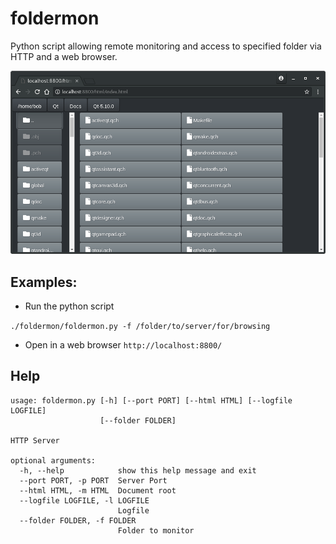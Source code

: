 # foldermon

Python script allowing remote monitoring and access to specified folder via HTTP and a web browser.

![Screen Shot](https://raw.githubusercontent.com/wheresjames/foldermon/master/img/ss-filemon-md.png)


## Examples:

* Run the python script

`./foldermon/foldermon.py -f /folder/to/server/for/browsing`

* Open in a web browser `http://localhost:8800/`


## Help

```
usage: foldermon.py [-h] [--port PORT] [--html HTML] [--logfile LOGFILE]
                    [--folder FOLDER]

HTTP Server

optional arguments:
  -h, --help            show this help message and exit
  --port PORT, -p PORT  Server Port
  --html HTML, -m HTML  Document root
  --logfile LOGFILE, -l LOGFILE
                        Logfile
  --folder FOLDER, -f FOLDER
                        Folder to monitor
```
